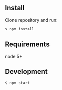 ## Install

Clone repository and run:

```sh
$ npm install
```

## Requirements

node 5+

## Development

```sh
$ npm start
```
